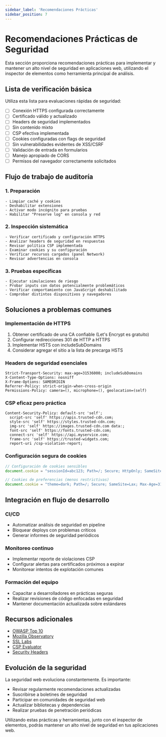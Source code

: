 ```yaml
---
sidebar_label: 'Recomendaciones Prácticas'
sidebar_position: 7
---
```


# Recomendaciones Prácticas de Seguridad

Esta sección proporciona recomendaciones prácticas para implementar y mantener un alto nivel de seguridad en aplicaciones web, utilizando el inspector de elementos como herramienta principal de análisis.

## Lista de verificación básica

Utiliza esta lista para evaluaciones rápidas de seguridad:

- [ ] Conexión HTTPS configurada correctamente
- [ ] Certificado válido y actualizado
- [ ] Headers de seguridad implementados
- [ ] Sin contenido mixto
- [ ] CSP efectiva implementada
- [ ] Cookies configuradas con flags de seguridad
- [ ] Sin vulnerabilidades evidentes de XSS/CSRF
- [ ] Validación de entrada en formularios
- [ ] Manejo apropiado de CORS
- [ ] Permisos del navegador correctamente solicitados

## Flujo de trabajo de auditoría

### 1. Preparación

```
- Limpiar caché y cookies
- Deshabilitar extensiones
- Activar modo incógnito para pruebas
- Habilitar "Preserve log" en consola y red
```

### 2. Inspección sistemática

```
- Verificar certificado y configuración HTTPS
- Analizar headers de seguridad en respuestas
- Revisar política CSP implementada
- Examinar cookies y su configuración
- Verificar recursos cargados (panel Network)
- Revisar advertencias en consola
```

### 3. Pruebas específicas

```
- Ejecutar simulaciones de riesgo
- Probar inputs con datos potencialmente problemáticos
- Verificar comportamiento con JavaScript deshabilitado
- Comprobar distintos dispositivos y navegadores
```

## Soluciones a problemas comunes

### Implementación de HTTPS

1. Obtener certificado de una CA confiable (Let's Encrypt es gratuito)
2. Configurar redirecciones 301 de HTTP a HTTPS
3. Implementar HSTS con includeSubDomains
4. Considerar agregar el sitio a la lista de precarga HSTS

### Headers de seguridad esenciales

```
Strict-Transport-Security: max-age=31536000; includeSubDomains
X-Content-Type-Options: nosniff
X-Frame-Options: SAMEORIGIN
Referrer-Policy: strict-origin-when-cross-origin
Permissions-Policy: camera=(), microphone=(), geolocation=(self)
```

### CSP eficaz pero práctica

```
Content-Security-Policy: default-src 'self'; 
  script-src 'self' https://apis.trusted-cdn.com; 
  style-src 'self' https://styles.trusted-cdn.com; 
  img-src 'self' https://images.trusted-cdn.com data:; 
  font-src 'self' https://fonts.trusted-cdn.com; 
  connect-src 'self' https://api.myservice.com;
  frame-src 'self' https://trusted-widgets.com;
  report-uri /csp-violation-report;
```

### Configuración segura de cookies

```javascript
// Configuración de cookies sensibles
document.cookie = "sessionId=abc123; Path=/; Secure; HttpOnly; SameSite=Strict; Max-Age=3600";

// Cookies de preferencias (menos restrictivas)
document.cookie = "theme=dark; Path=/; Secure; SameSite=Lax; Max-Age=31536000";
```

## Integración en flujo de desarrollo

### CI/CD

- Automatizar análisis de seguridad en pipeline
- Bloquear deploys con problemas críticos
- Generar informes de seguridad periódicos

### Monitoreo continuo

- Implementar reporte de violaciones CSP
- Configurar alertas para certificados próximos a expirar
- Monitorear intentos de explotación comunes

### Formación del equipo

- Capacitar a desarrolladores en prácticas seguras
- Realizar revisiones de código enfocadas en seguridad
- Mantener documentación actualizada sobre estándares

## Recursos adicionales

- [OWASP Top 10](https://owasp.org/www-project-top-ten/)
- [Mozilla Observatory](https://observatory.mozilla.org/)
- [SSL Labs](https://www.ssllabs.com/ssltest/)
- [CSP Evaluator](https://csp-evaluator.withgoogle.com/)
- [Security Headers](https://securityheaders.com/)

## Evolución de la seguridad

La seguridad web evoluciona constantemente. Es importante:

- Revisar regularmente recomendaciones actualizadas
- Suscribirse a boletines de seguridad
- Participar en comunidades de seguridad web
- Actualizar bibliotecas y dependencias
- Realizar pruebas de penetración periódicas

Utilizando estas prácticas y herramientas, junto con el inspector de elementos, podrás mantener un alto nivel de seguridad en tus aplicaciones web.